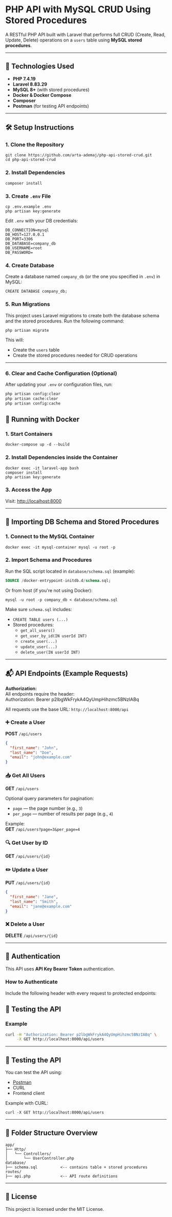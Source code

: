 # PHP API with MySQL CRUD Using Stored Procedures

A RESTful PHP API built with Laravel that performs full CRUD (Create, Read, Update, Delete) operations on a `users` table using **MySQL stored procedures**.

---

## 🚀 Technologies Used

- **PHP 7.4.19**
- **Laravel 8.83.29**
- **MySQL 8+** (with stored procedures)
- **Docker & Docker Compose**
- **Composer**
- **Postman** (for testing API endpoints)

---

## 🛠️ Setup Instructions

### 1. Clone the Repository

```
git clone https://github.com/arta-ademaj/php-api-stored-crud.git
cd php-api-stored-crud
```

### 2. Install Dependencies

```
composer install
```

### 3. Create `.env` File

```
cp .env.example .env
php artisan key:generate
```

Edit `.env` with your DB credentials:

```
DB_CONNECTION=mysql
DB_HOST=127.0.0.1
DB_PORT=3306
DB_DATABASE=company_db
DB_USERNAME=root
DB_PASSWORD=
```

### 4. Create Database

Create a database named `company_db` (or the one you specified in `.env`) in MySQL:

```
CREATE DATABASE company_db;
```

### 5. Run Migrations

This project uses Laravel migrations to create both the database schema and the stored procedures. Run the following command:

```
php artisan migrate
```

This will:
- Create the `users` table
- Create the stored procedures needed for CRUD operations

---

### 6. Clear and Cache Configuration (Optional)

After updating your `.env` or configuration files, run:

```bash
php artisan config:clear
php artisan cache:clear
php artisan config:cache
```

## 🐳 Running with Docker

### 1. Start Containers

```
docker-compose up -d --build
```

### 2. Install Dependencies inside the Container

```
docker exec -it laravel-app bash
composer install
php artisan key:generate
```

### 3. Access the App

Visit: [http://localhost:8000](http://localhost:8000)

---

## 🧱 Importing DB Schema and Stored Procedures

### 1. Connect to the MySQL Container

```
docker exec -it mysql-container mysql -u root -p
```

### 2. Import Schema and Procedures

Run the SQL script located in `database/schema.sql` (example):

```sql
SOURCE /docker-entrypoint-initdb.d/schema.sql;
```

Or from host (if you're not using Docker):

```
mysql -u root -p company_db < database/schema.sql
```

Make sure `schema.sql` includes:

- `CREATE TABLE users (...)`
- Stored procedures:
  - `get_all_users()`
  - `get_user_by_id(IN userId INT)`
  - `create_user(...)`
  - `update_user(...)`
  - `delete_user(IN userId INT)`

---

## 📬 API Endpoints (Example Requests)

**Authorization:**  
All endpoints require the header:  
Authorization: Bearer p2lbgWkFrykA4QyUmpHihzmc5BNzIABq

All requests use the base URL: `http://localhost:8000/api`

### ➕ Create a User

**POST** `/api/users`

```json
{
  "first_name": "John",
  "last_name": "Doe",
  "email": "john@example.com"
}
```

### 📥 Get All Users

**GET** `/api/users`

Optional query parameters for pagination:  
- `page` — the page number (e.g., `3`)  
- `per_page` — number of results per page (e.g., `4`)  

Example:  
**GET** `/api/users?page=3&per_page=4`

### 🔍 Get User by ID

**GET** `/api/users/{id}`

### ✏️ Update a User

**PUT** `/api/users/{id}`

```json
{
  "first_name": "Jane",
  "last_name": "Smith",
  "email": "jane@example.com"
}
```

### ❌ Delete a User

**DELETE** `/api/users/{id}`

---

## 🔐 Authentication

This API uses **API Key Bearer Token** authentication.

### How to Authenticate

Include the following header with every request to protected endpoints:
## 🧪 Testing the API
### Example

```bash
curl -H "Authorization: Bearer p2lbgWkFrykA4QyUmpHihzmc5BNzIABq" \
     -X GET http://localhost:8000/api/users
```


----

## 🧪 Testing the API

You can test the API using:

- [Postman](https://www.postman.com/)
- CURL
- Frontend client

Example with CURL:

```
curl -X GET http://localhost:8000/api/users
```

---

## 📁 Folder Structure Overview

```
app/
├── Http/
│   └── Controllers/
│       └── UserController.php
database/
├── schema.sql          <-- contains table + stored procedures
routes/
├── api.php             <-- API route definitions
```

---

## 📝 License

This project is licensed under the MIT License.